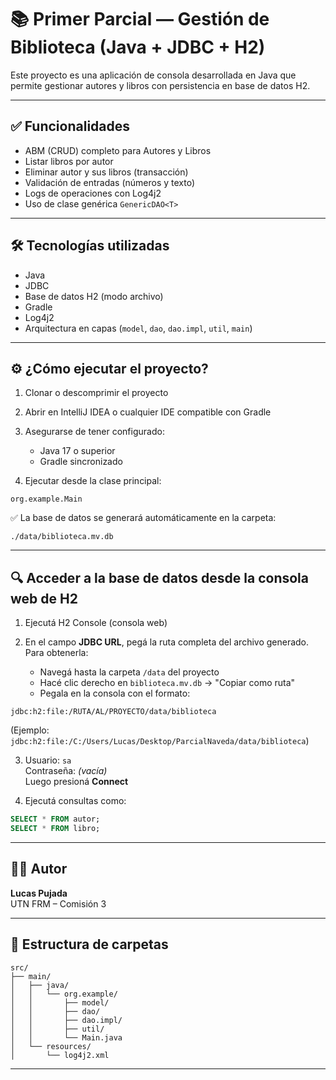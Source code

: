 # 📚 Primer Parcial — Gestión de Biblioteca (Java + JDBC + H2)

Este proyecto es una aplicación de consola desarrollada en Java que permite gestionar autores y libros con persistencia en base de datos H2.

---

## ✅ Funcionalidades

- ABM (CRUD) completo para Autores y Libros
- Listar libros por autor
- Eliminar autor y sus libros (transacción)
- Validación de entradas (números y texto)
- Logs de operaciones con Log4j2
- Uso de clase genérica `GenericDAO<T>`

---

## 🛠️ Tecnologías utilizadas

- Java
- JDBC
- Base de datos H2 (modo archivo)
- Gradle
- Log4j2
- Arquitectura en capas (`model`, `dao`, `dao.impl`, `util`, `main`)

---

## ⚙️ ¿Cómo ejecutar el proyecto?

1. Clonar o descomprimir el proyecto
2. Abrir en IntelliJ IDEA o cualquier IDE compatible con Gradle
3. Asegurarse de tener configurado:
   - Java 17 o superior
   - Gradle sincronizado

4. Ejecutar desde la clase principal:

```
org.example.Main
```

✅ La base de datos se generará automáticamente en la carpeta:
```
./data/biblioteca.mv.db
```

---

## 🔍 Acceder a la base de datos desde la consola web de H2

1. Ejecutá H2 Console (consola web)
   
2. En el campo **JDBC URL**, pegá la ruta completa del archivo generado.  
   Para obtenerla:
   - Navegá hasta la carpeta `/data` del proyecto
   - Hacé clic derecho en `biblioteca.mv.db` → "Copiar como ruta"
   - Pegala en la consola con el formato:

```
jdbc:h2:file:/RUTA/AL/PROYECTO/data/biblioteca
```

(Ejemplo: `jdbc:h2:file:/C:/Users/Lucas/Desktop/ParcialNaveda/data/biblioteca`)

3. Usuario: `sa`  
   Contraseña: *(vacía)*  
   Luego presioná **Connect**

4. Ejecutá consultas como:

```sql
SELECT * FROM autor;
SELECT * FROM libro;
```

---

## 👨‍💻 Autor

**Lucas Pujada**  
UTN FRM – Comisión 3

---

## 📂 Estructura de carpetas

```
src/
├── main/
│   ├── java/
│   │   └── org.example/
│   │       ├── model/
│   │       ├── dao/
│   │       ├── dao.impl/
│   │       ├── util/
│   │       └── Main.java
│   └── resources/
│       └── log4j2.xml
```

---
